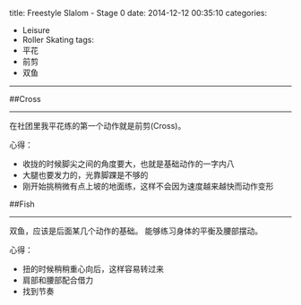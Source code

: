title: Freestyle Slalom - Stage 0
date: 2014-12-12 00:35:10
categories:
- Leisure
- Roller Skating
tags:
- 平花
- 前剪
- 双鱼
---

##Cross
- - -
在社团里我平花练的第一个动作就是前剪(Cross)。

心得：
* 收拢的时候脚尖之间的角度要大，也就是基础动作的一字内八
* 大腿也要发力的，光靠脚踝是不够的
* 刚开始挑稍微有点上坡的地面练，这样不会因为速度越来越快而动作变形

##Fish
- - -
双鱼，应该是后面某几个动作的基础。
能够练习身体的平衡及腰部摆动。

心得：
* 扭的时候稍稍重心向后，这样容易转过来
* 肩部和腰部配合借力
* 找到节奏